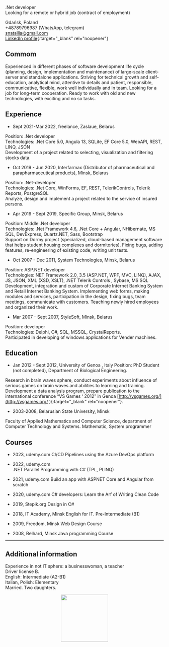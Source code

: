 .Net developer<br/>
Looking for a remote or hybrid job (contract of employment)<br/>

Gdańsk, Poland <br/>
+48789796987 (WhatsApp, telegram)<br/>
snatallia@gmail.com <br/>
[LinkedIn profile](https://www.linkedin.com/in/nata-plotnikava/){:target="_blank" rel="noopener"}

## Commom
Experienced in different phases of software development life cycle (planning, design, implementation and maintenance) of large-scale client-server and standalone applications. Striving for technical growth and self-education, analytical mind, attentive to details and patient, responsible, communicative,  flexible, work well individually and in team.
Looking for a job for long-term cooperation. Ready to work with old and new technologies, with exciting and no so tasks.

## Experience
 - Sept 2021-Mar 2022, freelance, Zaslaue, Belarus
  
Position: .Net developer<br/>
Technologies: .Net Core 5.0,  Angula 13, SQLite, EF Core 5.0, WebAPI, REST, LINQ, JSON<br/>
Development of a project related to selecting, visualization and filtering stocks data. 
 
 - Oct 2019 - Jun 2020, Interfarmax (Distributor of pharmaceutical and parapharmaceutical products), Minsk, Belarus

Position: .Net-developer<br/>
Technologies: .Net Core, WinForms, EF, REST, TelerikControls, Telerik Reports, PostgreSQL<br/>
Analyze, design and implement a project related to the service of insured persons.	
 

- Apr 2019 - Sept 2019, Specific Group, Minsk, Belarus

Position: Middle .Net developer<br/>
Technologies: .Net Framework 4.6, .Net Core + Angular, NHibernate, MS SQL, DevExpress, Quartz.NET, Sass, Bootstrap<br/>
Support on Dormy project (specialized, cloud-based management software that helps student housing complexes and dormitories).  Fixing bugs, adding features, re-engineering of existing code, writing unit tests.


- Oct 2007 - Dec 2011, System Technologies, Minsk, Belarus<br/>

Position: ASP.NET developer<br/>
Technologies:  NET Framework 2.0, 3.5 (ASP.NET, WPF, MVC, LINQ), AJAX, JS,  JSON,  XML (XSD,   XSLT), .NET Telerik Controls , Sybase,  MS SQL<br/>
Development, integration and custom of Corporate Internet Banking System and Retail Internet Banking System. Implementing web forms, making modules and services, participation in the design, fixing bugs, team meetings, communicate with customers. Teaching newly hired employees and organized their work.

- Mar 2007 - Sept 2007, StyleSoft, Minsk, Belarus<br/>

Position: developer <br/>
Technologies: Delphi, C#, SQL, MSSQL, CrystalReports.<br/>
Participated  in developing of windows applications for Vender machines.


## Education
- Jan 2012 - Sept 2012, University of Genoa , Italy 
Position: PhD Student (not completed), Department of Biological Engineering.

Research in brain waves sphere, conduct experiments about influence of serious games on brain waves and abilities to learning and training.  Development a data analysis program, prepare publication to the international conference “VS Games ‘ 2012” in Genoa [http://vsgames.org/](http://vsgames.org/ ){:target="_blank" rel="noopener"}.

- 2003-2008, Belarusian State University, Minsk

Faculty of Applied Mathematics and Computer Science, department of Computer Technology and Systems.
Mathematic, System programmer

## Courses

- 2023, udemy.com
CI/CD Pipelines using the Azure DevOps platform

- 2022, udemy.com	
.NET Parallel Programming with C# (TPL, PLINQ)

- 2021, udemy.com
Build an app with ASPNET Core and Angular from scratch

- 2020, udemy.com
C# developers: Learn the Arf of Writing Clean Code

- 2019, Stepik.org
Design in C#

- 2018, IT Academy, Minsk
English for IT. Pre-Intermediate (B1) 


- 2009, Freedom, Minsk
Web Design Course 

- 2008, Belhard, Minsk
 Java programming Course 



<hr/>

## Additional information
Experience in not IT sphere: a businesswoman, a teacher<br/>
Driver license B.<br/>
English: Intermediate (A2-B1)<br/>
Italian, Polish: Elementary <br/>
Married. Two daughters.

<p align='center'>   
   <a href="https://github.com/snatallia/github-readme-stats">
       <img height=150 src="https://github-readme-stats.vercel.app/api/top-langs/?username=snatallia&layout=compact"/></a>
</p>
